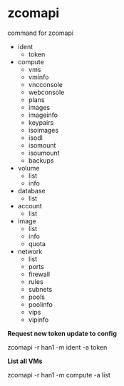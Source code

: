 # zcomapi
command for zcomapi

- ident
  - token
- compute
  - vms
  - vminfo
  - vncconsole
  - webconsole
  - plans
  - images
  - imageinfo
  - keypairs
  - isoimages
  - isodl
  - isomount
  - isoumount
  - backups
- volume
  - list
  - info
- database
  - list
- account
  - list
- image
  - list
  - info
  - quota
- network
  - list
  - ports
  - firewall
  - rules
  - subnets
  - pools
  - poolinfo
  - vips
  - vipinfo

**Request new token update to config**

zcomapi -r han1 -m ident -a token

**List all VMs**

zcomapi -r han1 -m compute -a list
